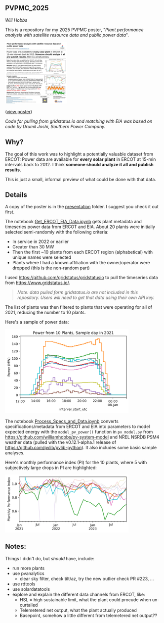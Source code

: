 ## PVPMC_2025

_Will Hobbs_

This is a repository for my 2025 PVPMC poster, "_Plant performance analysis with satellite resource data and public power data_".

<img src="presentation\2025_pvpmc_hobbs_ercot_sm.jpg" width="200"/> 

([view poster](presentation))

_Code for pulling from gridstatus.io and matching with EIA was based on code by Drumil Joshi, Southern Power Company._

## Why?
The goal of this work was to highlight a potentially valuable dataset from ERCOT: Power data are available for **every solar plant** in ERCOT at 15-min intervals back to 2012. I think **someone should analyze it all and publish results**.

This is just a small, informal preview of what could be done with that data.

## Details

A copy of the poster is in the [presentation](presentation) folder. I suggest you check it out first.

The notebook [Get_ERCOT_EIA_Data.ipynb](Get_ERCOT_EIA_Data.ipynb) gets plant metadata and timeseries power data from ERCOT and EIA. About 20 plants were initially selected semi-randomly with the following criteria:
- In service in 2022 or earlier
- Greater than 30 MW
- Then the first ~10 plants from each ERCOT region (alphabetical) with unique names were selected
- Plants where I had a known affiliation with the owner/operator were dropped (this is the non-random part)

I used https://github.com/gridstatus/gridstatusio to pull the timeseries data from https://www.gridstatus.io/. 

> _Note: data pulled form gridstatus.io are not included in this repository. Users will need to get that data using their own API key._

The list of plants was then filtered to plants that were operating for all of 2021, reducing the number to 10 plants.

Here's a sample of power data:

<img src="images\sample.png" width="400"/>

The notebook [Process_Specs_and_Data.ipynb](Process_Specs_and_Data.ipynb) converts specifications/metadata from ERCOT and EIA into parameters to model expected energy with the `model_pv_power()` function in `pv_model.py` from https://github.com/williamhobbs/pv-system-model and NREL NSRDB PSM4 weather data (pulled with the v0.12.1-alpha.1 release of https://github.com/pvlib/pvlib-python). It also includes some basic sample analyses.

Here's monthly performance index (PI) for the 10 plants, where 5 with subjectively large drops in PI are highlighted:

<img src="images\PI.png" width="400"/>

## Notes:

Things I didn't do, but *should* have, include:
- run more plants
- use pvanalytics 
  - clear sky filter, check tilt/az, try the new outlier check PR #223, ...
- use rdtools
- use solardatatools
- explore and explain the different data channels from ERCOT, like:
  - HSL = high sustainable limit, what the plant could procude when un-curtailed
  - Telemetered net output, what the plant actually produced
  - Basepoint, somehow a little different from telemetered net output??